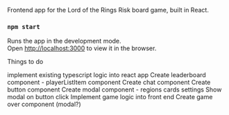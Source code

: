 Frontend app for the Lord of the Rings Risk board game, built in React. 




### `npm start`
Runs the app in the development mode.<br>
Open [http://localhost:3000](http://localhost:3000) to view it in the browser.


Things to do

implement existing typescript logic into react app
Create leaderboard component -
    playerListItem component
Create chat component
Create button component
Create modal component - 
    regions
    cards
    settings
Show modal on button click
Implement game logic into front end
Create game over component (modal?)



